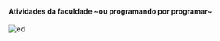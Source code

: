 #### Atividades da faculdade ~ou programando por programar~


![ed](https://media3.giphy.com/media/udhngZK2IFTc4/giphy.gif)

